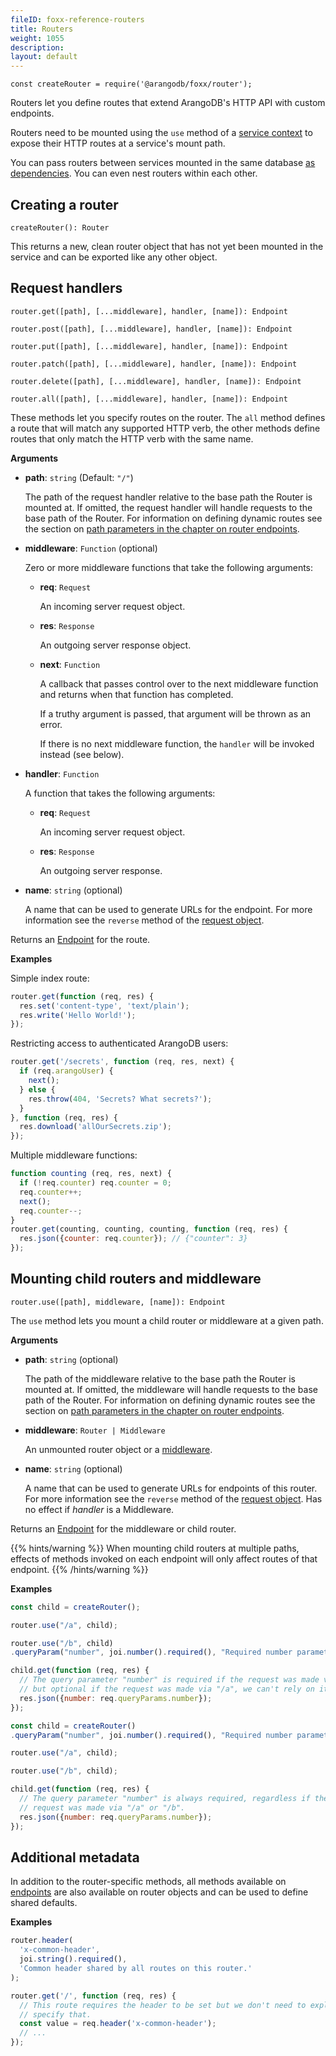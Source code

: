 ```yaml
---
fileID: foxx-reference-routers
title: Routers
weight: 1055
description: 
layout: default
---
```

`const createRouter = require('@arangodb/foxx/router');`

Routers let you define routes that extend ArangoDB's HTTP API with custom endpoints.

Routers need to be mounted using the `use` method of a
[service context](../foxx-reference-context) to expose their HTTP routes at a service's mount path.

You can pass routers between services mounted in the same database
[as dependencies](../../guides/foxx-guides-dependencies). You can even nest routers
within each other.

## Creating a router

`createRouter(): Router`

This returns a new, clean router object that has not yet been mounted in the
service and can be exported like any other object.

## Request handlers

`router.get([path], [...middleware], handler, [name]): Endpoint`

`router.post([path], [...middleware], handler, [name]): Endpoint`

`router.put([path], [...middleware], handler, [name]): Endpoint`

`router.patch([path], [...middleware], handler, [name]): Endpoint`

`router.delete([path], [...middleware], handler, [name]): Endpoint`

`router.all([path], [...middleware], handler, [name]): Endpoint`

These methods let you specify routes on the router.
The `all` method defines a route that will match any supported HTTP verb, the
other methods define routes that only match the HTTP verb with the same name.

**Arguments**

* **path**: `string` (Default: `"/"`)

  The path of the request handler relative to the base path the Router is mounted at.
  If omitted, the request handler will handle requests to the base path of the Router.
  For information on defining dynamic routes see the section on
  [path parameters in the chapter on router endpoints](foxx-reference-routers-endpoints#pathparam).

* **middleware**: `Function` (optional)

  Zero or more middleware functions that take the following arguments:

  * **req**: `Request`

    An incoming server request object.

  * **res**: `Response`

    An outgoing server response object.

  * **next**: `Function`

    A callback that passes control over to the next middleware function
    and returns when that function has completed.

    If a truthy argument is passed, that argument will be thrown as an error.

    If there is no next middleware function, the `handler` will be
    invoked instead (see below).

* **handler**: `Function`

  A function that takes the following arguments:

  * **req**: `Request`

    An incoming server request object.

  * **res**: `Response`

    An outgoing server response.

* **name**: `string` (optional)

  A name that can be used to generate URLs for the endpoint.
  For more information see the `reverse` method of the [request object](foxx-reference-routers-request).

Returns an [Endpoint](foxx-reference-routers-endpoints) for the route.

**Examples**

Simple index route:

```js
router.get(function (req, res) {
  res.set('content-type', 'text/plain');
  res.write('Hello World!');
});
```

Restricting access to authenticated ArangoDB users:

```js
router.get('/secrets', function (req, res, next) {
  if (req.arangoUser) {
    next();
  } else {
    res.throw(404, 'Secrets? What secrets?');
  }
}, function (req, res) {
  res.download('allOurSecrets.zip');
});
```

Multiple middleware functions:

```js
function counting (req, res, next) {
  if (!req.counter) req.counter = 0;
  req.counter++;
  next();
  req.counter--;
}
router.get(counting, counting, counting, function (req, res) {
  res.json({counter: req.counter}); // {"counter": 3}
});
```

## Mounting child routers and middleware

`router.use([path], middleware, [name]): Endpoint`

The `use` method lets you mount a child router or middleware at a given path.

**Arguments**

* **path**: `string` (optional)

  The path of the middleware relative to the base path the Router is mounted at.
  If omitted, the middleware will handle requests to the base path of the Router.
  For information on defining dynamic routes see the section on
  [path parameters in the chapter on router endpoints](foxx-reference-routers-endpoints#pathparam).

* **middleware**: `Router | Middleware`

  An unmounted router object or a [middleware](foxx-reference-routers-middleware).

* **name**: `string` (optional)

  A name that can be used to generate URLs for endpoints of this router.
  For more information see the `reverse` method of the [request object](foxx-reference-routers-request).
  Has no effect if *handler* is a Middleware.

Returns an [Endpoint](foxx-reference-routers-endpoints) for the middleware or child router.

{{% hints/warning %}}
When mounting child routers at multiple paths, effects of methods
invoked on each endpoint will only affect routes of that endpoint.
{{% /hints/warning %}}

**Examples**

```js
const child = createRouter();

router.use("/a", child);

router.use("/b", child)
.queryParam("number", joi.number().required(), "Required number parameter.");

child.get(function (req, res) {
  // The query parameter "number" is required if the request was made via "/b"
  // but optional if the request was made via "/a", we can't rely on it.
  res.json({number: req.queryParams.number});
});
```

```js
const child = createRouter()
.queryParam("number", joi.number().required(), "Required number parameter.");

router.use("/a", child);

router.use("/b", child);

child.get(function (req, res) {
  // The query parameter "number" is always required, regardless if the
  // request was made via "/a" or "/b".
  res.json({number: req.queryParams.number});
});
```

## Additional metadata

In addition to the router-specific methods, all methods available on
[endpoints](foxx-reference-routers-endpoints) are also available on
router objects and can be used to define shared defaults.

**Examples**

```js
router.header(
  'x-common-header',
  joi.string().required(),
  'Common header shared by all routes on this router.'
);

router.get('/', function (req, res) {
  // This route requires the header to be set but we don't need to explicitly
  // specify that.
  const value = req.header('x-common-header');
  // ...
});
```
